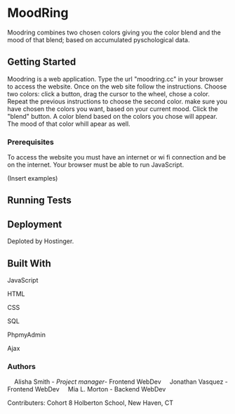 # MoodRing

Moodring combines two chosen colors giving you the color blend and the mood of that blend; based on accumulated pyschological data. 



## Getting Started

Moodring is a web application.  Type the url "moodring.cc" in your browser to access the website.  Once on the web site follow the instructions.  Choose two colors: click a button, drag the cursor to the wheel, chose a color.  Repeat the previous instructions to choose the second color.  make sure you have chosen the colors you want, based on your current mood.  Click the "blend" button.  A color blend based on the colors you chose will appear.  The mood of that color whill apear as well.

### Prerequisites

To access the website you must have an internet or wi fi connection and be on the internet.  Your browser must be able to run JavaScript.  



(Insert examples)



## Running Tests



## Deployment

Deploted by Hostinger.

## Built With

JavaScript

HTML

CSS

SQL

PhpmyAdmin

Ajax



### Authors

    Alisha Smith - *Project manager*- Frontend WebDev 
    Jonathan Vasquez - Frontend WebDev
    Mia L. Morton - Backend WebDev

Contributers:  Cohort 8 Holberton School, New Haven, CT


